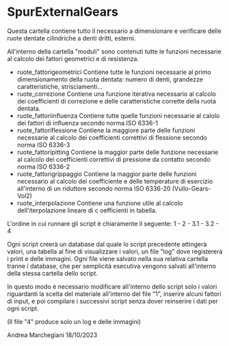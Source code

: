 # SpurExternalGears
Questa cartella contiene tutto il necessario a dimensionare e verificare delle ruote dentate cilindriche a denti dritti, esterni. 

All'interno della cartella "moduli" sono contenuti tutte le funzioni necessarie al calcolo dei fattori geometrici e di resistenza. 
  - ruote_fattorigeometrici
    Contiene tutte le funzioni necessarie al primo dimensionamento della ruota dentata: numero di denti, grandezze caratteristiche, strisciamenti...
  - ruote_correzione
    Contiene una funzione iterativa necessario al calcolo dei coefficienti di correzione e delle caratteristiche corrette della ruota dentata.
  - ruote_fattoriinfluenza
    Contiene tutte quelle funzioni necessarie al calolo dei fattori di influenza secondo norma ISO 6336-1
  - ruote_fattoriflessione
    Contiene la maggiore parte delle funzioni necessarie al calcolo dei coefficienti correttivi di flessione secondo norma ISO 6336-3
  - ruote_fattoripitting
    Contiene la maggior parte delle funzione necessarie al calcolo dei coefficienti correttivi di pressione da contatto secondo norma ISO 6336-2
  - ruote_fattorigrippaggio
    Contiene la maggior parte delle funzioni necessario al calcolo dei coefficiente e delle temperature di esercizio all'interno di un riduttore secondo norma ISO 6336-20 (Vullo-Gears-Vol2)
  - ruote_interpolazione
    Contiene una funzione utile al calcolo dell'iterpolazione lineare di c oefficienti in tabella.

L'ordine in cui runnare gli script è chiaramente il seguente: 
1 - 2 - 3.1 - 3.2 - 4

Ogni script creerà un database dal quale lo script precedente attingerà valori, una tabella al fine di visualizzare i valori, un file "log" dove registererà i print e delle immagini. 
Ogni file viene salvato nella sua relativa cartella tranne i database, che per semplicità esecutiva vengono salvati all'interno della stessa cartella dello script. 

In questo modo è necessario modificare all'interno dello script solo i valori riguardanti la scelta del materiale all'interno del file "1", inserire alcuni fattori di input, e poi compilare i successivi script senza dover reinserire i dati per ogni script. 

(Il file "4" produce solo un log e delle immagini)


Andrea Marchegiani 
18/10/2023
